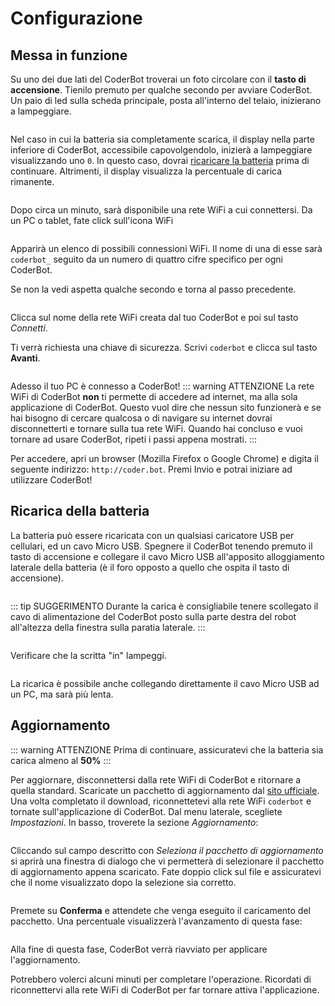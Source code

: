 # Configurazione

## Messa in funzione

Su uno dei due lati del CoderBot troverai un foto circolare con il **tasto di accensione**. Tienilo premuto per qualche secondo per avviare CoderBot. Un paio di led sulla scheda principale, posta all'interno del telaio, inizierano a lampeggiare.

<img :src="$withBase('/images/manual/powerbutton.jpg')">

Nel caso in cui la batteria sia completamente scarica, il display nella parte inferiore di CoderBot, accessibile capovolgendolo, inizierà a lampeggiare visualizzando uno `0`. In questo caso, dovrai [ricaricare la batteria](#ricarica-della-batteria) prima di continuare. Altrimenti, il display visualizza la percentuale di carica rimanente.

<img :src="$withBase('/images/manual/batterypercentage.jpg')">

Dopo circa un minuto, sarà disponibile una rete WiFi a cui connettersi.
Da un PC o tablet, fate click sull'icona WiFi

<img :src="$withBase('/images/manual/wifi1.png')">

Apparirà un elenco di possibili connessioni WiFi. Il nome di una di esse sarà `coderbot_` seguito da un numero di quattro cifre specifico per ogni CoderBot.

Se non la vedi aspetta qualche secondo e torna al passo precedente.

<img :src="$withBase('/images/manual/wifi2.png')">

Clicca sul nome della rete WiFi creata dal tuo CoderBot e poi sul tasto *Connetti*.

Ti verrà richiesta una chiave di sicurezza. Scrivi `coderbot` e clicca sul tasto **Avanti**.

<img :src="$withBase('/images/manual/wifi3.png')">

Adesso il tuo PC è connesso a CoderBot!
::: warning ATTENZIONE
La rete WiFi di CoderBot **non** ti permette di accedere ad internet, ma alla sola applicazione di CoderBot. Questo vuol dire che nessun sito funzionerà e se hai bisogno di cercare qualcosa o di navigare su internet dovrai disconnetterti e tornare sulla tua rete WiFi. Quando hai concluso e vuoi tornare ad usare CoderBot, ripeti i passi appena mostrati.
:::

Per accedere, apri un browser (Mozilla Firefox o Google Chrome) e digita il seguente indirizzo: `http://coder.bot`. Premi Invio e potrai iniziare ad utilizzare CoderBot!

## Ricarica della batteria

La batteria può essere ricaricata con un qualsiasi caricatore USB per cellulari, ed un cavo Micro USB. Spegnere il CoderBot tenendo premuto il tasto di accensione e collegare il cavo Micro USB all'apposito alloggiamento laterale della batteria (è il foro opposto a quello che ospita il tasto di accensione).

<img :src="$withBase('/images/manual/batt_01.jpg')">

::: tip SUGGERIMENTO
Durante la carica è consigliabile tenere scollegato il cavo di alimentazione del CoderBot posto sulla parte destra del robot all'altezza della finestra sulla paratia laterale.
:::

<img :src="$withBase('/images/manual/batt_03.jpg')">

Verificare che la scritta "in" lampeggi.

<img :src="$withBase('/images/manual/batt_02.jpg')">

La ricarica è possibile anche collegando direttamente il cavo Micro USB ad un PC, ma sarà più lenta.

## Aggiornamento

::: warning ATTENZIONE
Prima di continuare, assicuratevi che la batteria sia carica almeno al **50%**
:::

Per aggiornare, disconnettersi dalla rete WiFi di CoderBot e ritornare a quella standard. Scaricate un pacchetto di aggiornamento dal [sito ufficiale](https://www.coderbot.org/repo). Una volta completato il download, riconnettetevi alla rete WiFi `coderbot` e tornate sull'applicazione di CoderBot. Dal menu laterale, scegliete *Impostazioni*. In basso, troverete la sezione *Aggiornamento*:

<img :src="$withBase('/images/app/update.png')">

Cliccando sul campo descritto con *Seleziona il pacchetto di aggiornamento* si aprirà una finestra di dialogo che vi permetterà di selezionare il pacchetto di aggiornamento appena scaricato. Fate doppio click sul file e assicuratevi che il nome visualizzato dopo la selezione sia corretto.

<img :src="$withBase('/images/app/selected_update.png')">

Premete su **Conferma** e attendete che venga eseguito il caricamento del pacchetto. Una percentuale visualizzerà l'avanzamento di questa fase:

<img :src="$withBase('/images/app/uploading_update.png')">

Alla fine di questa fase, CoderBot verrà riavviato per applicare l'aggiornamento.

Potrebbero volerci alcuni minuti per completare l'operazione. Ricordati di riconnettervi alla rete WiFi di CoderBot per far tornare attiva l'applicazione.
